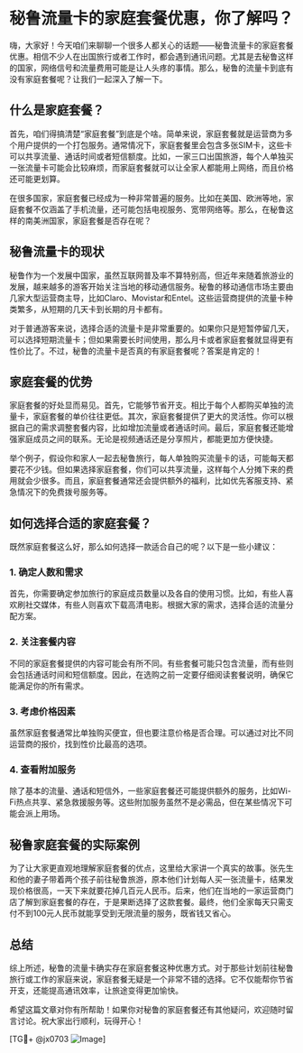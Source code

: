 # 秘鲁流量卡的家庭套餐优惠，你了解吗？

嗨，大家好！今天咱们来聊聊一个很多人都关心的话题——秘鲁流量卡的家庭套餐优惠。相信不少人在出国旅行或者工作时，都会遇到通讯问题。尤其是去秘鲁这样的国家，网络信号和流量费用可能是让人头疼的事情。那么，秘鲁的流量卡到底有没有家庭套餐呢？让我们一起深入了解一下。

## 什么是家庭套餐？

首先，咱们得搞清楚“家庭套餐”到底是个啥。简单来说，家庭套餐就是运营商为多个用户提供的一个打包服务。通常情况下，家庭套餐里会包含多张SIM卡，这些卡可以共享流量、通话时间或者短信额度。比如，一家三口出国旅游，每个人单独买一张流量卡可能会比较麻烦，而家庭套餐就可以让全家人都能用上网络，而且价格还可能更划算。

在很多国家，家庭套餐已经成为一种非常普遍的服务。比如在美国、欧洲等地，家庭套餐不仅涵盖了手机流量，还可能包括电视服务、宽带网络等。那么，在秘鲁这样的南美洲国家，家庭套餐是否存在呢？

## 秘鲁流量卡的现状

秘鲁作为一个发展中国家，虽然互联网普及率不算特别高，但近年来随着旅游业的发展，越来越多的游客开始关注当地的移动通信服务。秘鲁的移动通信市场主要由几家大型运营商主导，比如Claro、Movistar和Entel。这些运营商提供的流量卡种类繁多，从短期的几天卡到长期的月卡都有。

对于普通游客来说，选择合适的流量卡是非常重要的。如果你只是短暂停留几天，可以选择短期流量卡；但如果需要长时间使用，那么月卡或者家庭套餐就显得更有性价比了。不过，秘鲁的流量卡是否真的有家庭套餐呢？答案是肯定的！

## 家庭套餐的优势

家庭套餐的好处显而易见。首先，它能够节省开支。相比于每个人都购买单独的流量卡，家庭套餐的单价往往更低。其次，家庭套餐提供了更大的灵活性。你可以根据自己的需求调整套餐内容，比如增加流量或者通话时间。最后，家庭套餐还能增强家庭成员之间的联系。无论是视频通话还是分享照片，都能更加方便快捷。

举个例子，假设你和家人一起去秘鲁旅行，每人单独购买流量卡的话，可能每天都要花不少钱。但如果选择家庭套餐，你们可以共享流量，这样每个人分摊下来的费用就会少很多。而且，家庭套餐通常还会提供额外的福利，比如优先客服支持、紧急情况下的免费拨号服务等。

## 如何选择合适的家庭套餐？

既然家庭套餐这么好，那么如何选择一款适合自己的呢？以下是一些小建议：

### 1. 确定人数和需求

首先，你需要确定参加旅行的家庭成员数量以及各自的使用习惯。比如，有些人喜欢刷社交媒体，有些人则喜欢下载高清电影。根据大家的需求，选择合适的流量分配方案。

### 2. 关注套餐内容

不同的家庭套餐提供的内容可能会有所不同。有些套餐可能只包含流量，而有些则会包括通话时间和短信额度。因此，在选购之前一定要仔细阅读套餐说明，确保它能满足你的所有需求。

### 3. 考虑价格因素

虽然家庭套餐通常比单独购买便宜，但也要注意价格是否合理。可以通过对比不同运营商的报价，找到性价比最高的选项。

### 4. 查看附加服务

除了基本的流量、通话和短信外，一些家庭套餐还可能提供额外的服务，比如Wi-Fi热点共享、紧急救援服务等。这些附加服务虽然不是必需品，但在某些情况下可能会派上用场。

## 秘鲁家庭套餐的实际案例

为了让大家更直观地理解家庭套餐的优点，这里给大家讲一个真实的故事。张先生和他的妻子带着两个孩子前往秘鲁旅游，原本他们计划每人买一张流量卡，结果发现价格很高，一天下来就要花掉几百元人民币。后来，他们在当地的一家运营商门店了解到家庭套餐的存在，于是果断选择了这款套餐。最终，他们全家每天只需支付不到100元人民币就能享受到无限流量的服务，既省钱又省心。

## 总结

综上所述，秘鲁的流量卡确实存在家庭套餐这种优惠方式。对于那些计划前往秘鲁旅行或工作的家庭来说，家庭套餐无疑是一个非常不错的选择。它不仅能帮你节省开支，还能提高通讯效率，让旅途变得更加愉快。

希望这篇文章对你有所帮助！如果你对秘鲁的家庭套餐还有其他疑问，欢迎随时留言讨论。祝大家出行顺利，玩得开心！

[TG💪+ @jx0703 ![Image](https://github.com/user-attachments/assets/dbca1d08-cadb-493c-b0ec-ad6f7a83f270)]